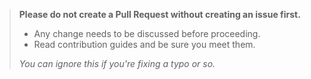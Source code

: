 > **Please do not create a Pull Request without creating an issue first.**
>
> - Any change needs to be discussed before proceeding.
> - Read contribution guides and be sure you meet them.
>
> *You can ignore this if you're fixing a typo or so.*
